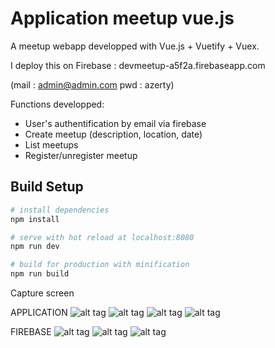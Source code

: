 # Application meetup vue.js 

A meetup webapp developped with Vue.js + Vuetify + Vuex.

I deploy this on Firebase : devmeetup-a5f2a.firebaseapp.com 

(mail : admin@admin.com  pwd : azerty)


Functions developped:
- User's authentification by email via firebase
- Create meetup (description, location, date)
- List meetups
- Register/unregister meetup


## Build Setup

``` bash
# install dependencies
npm install

# serve with hot reload at localhost:8080
npm run dev

# build for production with minification
npm run build

```


Capture screen

APPLICATION
![alt tag](https://user-images.githubusercontent.com/43437042/56362983-6cad0d00-61eb-11e9-8bb7-2af03ec4485c.JPG)
![alt tag](https://user-images.githubusercontent.com/43437042/56363077-ac73f480-61eb-11e9-8be3-e225966255e6.JPG)
![alt tag](https://user-images.githubusercontent.com/43437042/56363078-ac73f480-61eb-11e9-816a-5bfc2ca2591a.JPG)
![alt tag](https://user-images.githubusercontent.com/43437042/56363079-ad0c8b00-61eb-11e9-9d70-7850f8b67c5c.JPG)

FIREBASE
![alt tag](https://user-images.githubusercontent.com/43437042/56363080-ad0c8b00-61eb-11e9-8bab-f39223986415.JPG)
![alt tag](https://user-images.githubusercontent.com/43437042/56363083-ad0c8b00-61eb-11e9-82b5-81dcc9415b08.JPG)
![alt tag](https://user-images.githubusercontent.com/43437042/56363084-ada52180-61eb-11e9-950a-4a3a4d2f9777.JPG)
